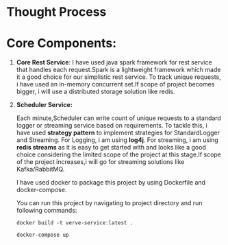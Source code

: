 # Thought Process

# Core Components:

1. **Core Rest Service**:
   I have used java spark framework for rest service that handles each request.Spark is a lightweight framework which made it a good choice for our simplistic rest service.
   To track unique requests, i have used an in-memory concurrent set.If scope of project becomes bigger, i will use a distributed storage solution like redis.
2. **Scheduler Service:**

   Each minute,Scheduler can write count of unique requests to a standard logger or streaming service based on requirements.
   To tackle this, i have used **strategy pattern** to implement strategies for StandardLogger and Streaming.
   For Logging, i am using **log4j**.
   For streaming, i am using **redis streams** as it is easy to get started with and looks like a good choice considering the limited scope of the project at this stage.If scope of the project increases,i will go for streaming solutions like Kafka/RabbitMQ.

   I have used docker to package this project by using Dockerfile and docker-compose.

   You can run this project by navigating to project directory and run following commands:

   `docker build -t verve-service:latest .`

   `docker-compose up`
